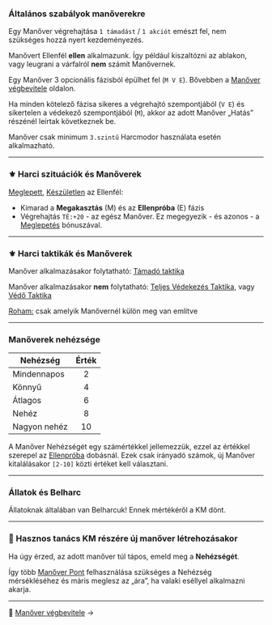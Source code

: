 ### Általános szabályok manőverekre

Egy Manőver végrehajtása `1 támadást` / `1 akciót` emészt fel, nem szükséges hozzá nyert kezdeményezés.

Manővert Ellenfél **ellen** alkalmazunk. Így például kiszaltózni az ablakon, vagy leugrani a várfalról **nem** számít Manővernek.

Egy Manőver 3 opcionális fázisból épülhet fel (`M V E`). Bővebben a [Manőver végbevitele](065_04_manover_vegbevitele.md) oldalon.

Ha minden kötelező fázisa sikeres a végrehajtó szempontjából (`V E`) és sikertelen a védekező szempontjából (`M`), akkor az adott Manőver „Hatás” részénél leírtak következnek be.

Manőver csak minimum `3.szintű` Harcmodor használata esetén alkalmazható.

---
### ⚜️ Harci szituációk és Manőverek

[Meglepett](064_01_harci_helyzetek.md#meglepetés), [Készületlen](064_01_harci_helyzetek.md#készületlenség) az Ellenfél:
- Kimarad a **Megakasztás** (M) és az **Ellenpróba** (E) fázis
- Végrehajtás `TÉ:+20` - az egész Manőver. Ez megegyezik - és azonos - a [Meglepetés](064_01_harci_helyzetek.md#meglepet%C3%A9s) bónuszával.

---
### ⚜️ Harci taktikák és Manőverek

Manőver alkalmazásakor folytatható: [Támadó taktika](064_02_harci_taktikak.md#támadó-taktika)

Manőver alkalmazásakor **nem** folytatható: [Teljes Védekezés Taktika](064_02_harci_taktikak.md#teljes-v%C3%A9dekez%C3%A9s-taktika), vagy [Védő Taktika](064_02_harci_taktikak.md#védő-taktika)

[Roham:](064_02_harci_taktikak.md#roham-taktika) csak amelyik Manővernél külön meg van említve

---
### Manőverek nehézsége

| Nehézség     | Érték |
| ------------ |:-----:|
| Mindennapos  |   2   |
| Könnyű       |   4   |
| Átlagos      |   6   |
| Nehéz        |   8   |
| Nagyon nehéz |  10   |

A Manőver Nehézségét egy számértékkel jellemezzük, ezzel az értékkel szerepel az [Ellenpróba](065_04_manover_vegbevitele.md#ellenpr%C3%B3ba-e) dobásnál. Ezek csak irányadó számok, új Manőver kitalálásakor `[2-10]` közti értéket kell választani.

---
### Állatok és Belharc

Állatoknak általában van Belharcuk! Ennek mértékéről a KM dönt.

---
### 🔆 Hasznos tanács KM részére új manőver létrehozásakor

Ha úgy érzed, az adott manőver túl tápos, emeld meg a **Nehézségét**.

Így több [Manőver Pont](017_03_manover_pontok.md) felhasználása szükséges a Nehézség mérsékléséhez és máris meglesz az „ára”, ha valaki eséllyel alkalmazni akarja.

---

🔗 [Manőver végbevitele](065_04_manover_vegbevitele.md) →
